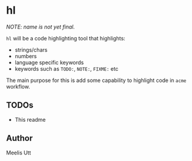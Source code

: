# hl

*NOTE: name is not yet final.*

`hl` will be a code highlighting tool that highlights:

* strings/chars
* numbers
* language specific keywords
* keywords such as `TODO:`, `NOTE:`, `FIXME:` etc

The main purpose for this is add some capability to highlight code in `acme` workflow.

## TODOs

* This readme

## Author

Meelis Utt